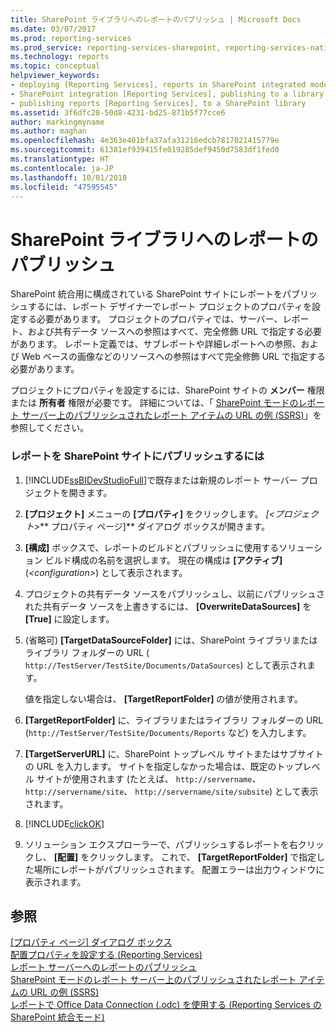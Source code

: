 ```yaml
---
title: SharePoint ライブラリへのレポートのパブリッシュ | Microsoft Docs
ms.date: 03/07/2017
ms.prod: reporting-services
ms.prod_service: reporting-services-sharepoint, reporting-services-native
ms.technology: reports
ms.topic: conceptual
helpviewer_keywords:
- deploying [Reporting Services], reports in SharePoint integrated mode
- SharePoint integration [Reporting Services], publishing to a library
- publishing reports [Reporting Services], to a SharePoint library
ms.assetid: 3f6dfc28-50d8-4231-bd25-871b5f77cce6
author: markingmyname
ms.author: maghan
ms.openlocfilehash: 4e363e401bfa37afa31216edcb7817021415779e
ms.sourcegitcommit: 61381ef939415fe019285def9450d7583df1fed0
ms.translationtype: HT
ms.contentlocale: ja-JP
ms.lasthandoff: 10/01/2018
ms.locfileid: "47595545"
---
```

# <a name="publish-a-report-to-a-sharepoint-library"></a>SharePoint ライブラリへのレポートのパブリッシュ
  SharePoint 統合用に構成されている SharePoint サイトにレポートをパブリッシュするには、レポート デザイナーでレポート プロジェクトのプロパティを設定する必要があります。 プロジェクトのプロパティでは、サーバー、レポート、および共有データ ソースへの参照はすべて、完全修飾 URL で指定する必要があります。 レポート定義では、サブレポートや詳細レポートへの参照、および Web ベースの画像などのリソースへの参照はすべて完全修飾 URL で指定する必要があります。  
  
 プロジェクトにプロパティを設定するには、SharePoint サイトの **メンバー** 権限または **所有者** 権限が必要です。 詳細については、「 [SharePoint モードのレポート サーバー上のパブリッシュされたレポート アイテムの URL の例 (SSRS)](../../reporting-services/tools/url-examples-for-items-on-a-report-server-sharepoint-mode.md)」を参照してください。  
  
### <a name="to-publish-a-report-to-a-sharepoint-site"></a>レポートを SharePoint サイトにパブリッシュするには  
  
1.  [!INCLUDE[ssBIDevStudioFull](../../includes/ssbidevstudiofull-md.md)]で既存または新規のレポート サーバー プロジェクトを開きます。  
  
2.  **[プロジェクト]** メニューの **[プロパティ]** をクリックします。 *[\<プロジェクト>*** プロパティ ページ]** ダイアログ ボックスが開きます。  
  
3.  **[構成]** ボックスで、レポートのビルドとパブリッシュに使用するソリューション ビルド構成の名前を選択します。 現在の構成は **[アクティブ]** (*\<configuration>*) として表示されます。  
  
4.  プロジェクトの共有データ ソースをパブリッシュし、以前にパブリッシュされた共有データ ソースを上書きするには、 **[OverwriteDataSources]** を **[True]** に設定します。  
  
5.  (省略可) **[TargetDataSourceFolder]** には、SharePoint ライブラリまたはライブラリ フォルダーの URL ( `http://TestServer/TestSite/Documents/DataSources`) として表示されます。  
  
     値を指定しない場合は、 **[TargetReportFolder]** の値が使用されます。  
  
6.  **[TargetReportFolder]** に、ライブラリまたはライブラリ フォルダーの URL (`http://TestServer/TestSite/Documents/Reports` など) を入力します。  
  
7.  **[TargetServerURL]** に、SharePoint トップレベル サイトまたはサブサイトの URL を入力します。 サイトを指定しなかった場合は、既定のトップレベル サイトが使用されます (たとえば、 `http://servername`、 `http://servername/site`、 `http://servername/site/subsite`) として表示されます。  
  
8.  [!INCLUDE[clickOK](../../includes/clickok-md.md)]  
  
9. ソリューション エクスプローラーで、パブリッシュするレポートを右クリックし、 **[配置]** をクリックします。 これで、 **[TargetReportFolder]** で指定した場所にレポートがパブリッシュされます。 配置エラーは出力ウィンドウに表示されます。  
  
## <a name="see-also"></a>参照  
 [[プロパティ ページ] ダイアログ ボックス](../../reporting-services/tools/project-property-pages-dialog-box.md)   
 [配置プロパティを設定する (Reporting Services)](../../reporting-services/tools/set-deployment-properties-reporting-services.md)   
 [レポート サーバーへのレポートのパブリッシュ](../../reporting-services/reports/publishing-reports-to-a-report-server.md)   
 [SharePoint モードのレポート サーバー上のパブリッシュされたレポート アイテムの URL の例 &#40;SSRS&#41;](../../reporting-services/tools/url-examples-for-items-on-a-report-server-sharepoint-mode.md)   
 [レポートで Office Data Connection (.odc) を使用する (Reporting Services の SharePoint 統合モード)](../../reporting-services/report-data/use-an-office-data-connection-odc-with-reports.md)  
  
  
